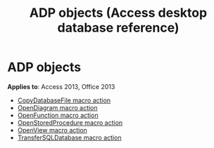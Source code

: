 ﻿---
title: ADP objects (Access desktop database reference)
TOCTitle: ADP objects
ms:assetid: 0a0a71fe-b1b0-4679-b2e6-0f7422b97983
ms:mtpsurl: https://msdn.microsoft.com/library/Dn123635(v=office.15)
ms:contentKeyID: 52071277
ms.date: 09/18/2015
mtps_version: v=office.15
---

# ADP objects

**Applies to**: Access 2013, Office 2013

- [CopyDatabaseFile macro action](copydatabasefile-macro-action.md)
- [OpenDiagram macro action](opendiagram-macro-action.md)
- [OpenFunction macro action](openfunction-macro-action.md)
- [OpenStoredProcedure macro action](openstoredprocedure-macro-action.md)
- [OpenView macro action](openview-macro-action.md)
- [TransferSQLDatabase macro action](transfersqldatabase-macro-action.md)

